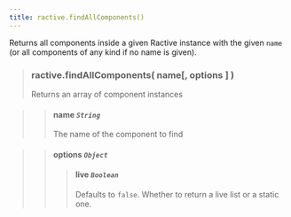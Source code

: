 ```yaml
---
title: ractive.findAllComponents()
---
```

Returns all components inside a given Ractive instance with the given `name` (or all components of any kind if no name is given).


> ### ractive.findAllComponents( name[, options ] )
> Returns an array of component instances

> > #### **name** *`String`*
> > The name of the component to find

> > #### options *`Object`*
> > > #### live *`Boolean`*
> > > Defaults to `false`. Whether to return a live list or a static one.
